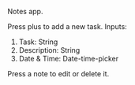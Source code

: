 Notes app.

Press plus to add a new task.
Inputs:
  1. Task: String
  2. Description: String
  3. Date & Time: Date-time-picker
  
 Press a note to edit or delete it.
